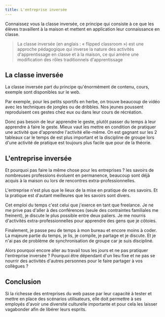 ```yaml
---
title: L'entreprise inversée
---
```


Connaissez vous la classe inversée, ce principe qui consiste à ce que les élèves travaillent à la maison et mettent en application leur connaissance en classe.

> La classe inversée (en anglais : « flipped classroom ») est une approche pédagogique qui inverse la nature des activités d'apprentissage en classe et à la maison, ce qui amène une modification des rôles traditionnels d'apprentissage

## La classe inversée

La classe inversée part du principe qu'énormément de contenu, cours, exemple sont disponibles sur le web. 

Par exemple, pour les petits sportifs en herbe, on trouve beaucoup de vidéo avec les techniques de jongles ou de dribbles. Nos jeunes poussent reproduisent ces gestes chez eux ou dans leur cours de récréation.

Donc pas besoin de leur apprendre le geste, plutôt passer du temps à leur apprendre à faire le geste. Mieux vaut les mettre en condition de pratiquer une activité que d'apprendre l'activité elle-même. On est gagnant sur les 2 tableaux car le temps de est plus important et la discipline de groupe lors d'une activité de pratique est toujours plus facile que pour de la théorie.

## L'entreprise inversée

Et pourquoi pas faire la même chose pour les entreprises ? les savoirs de nombreuses professions évoluent en permanence, beaucoup sont déjà acquis à la maison ou lors de rencontres extra-professionnelles.

L'entreprise n'est plus que le lieux de la mise en pratique de ces savoirs. Et la pratique est d'autant meilleures que les savoirs sont divers.

Cet emploi du temps c'est celui que j'exerce en tant que freelance. Je ne me prive pas d'aller à des conférences (seule des contraintes familiales me freinent), je discute le plus possible entre deux paliers. Je me nourris d'activités extra-professionnelles pour apprendre des gens que je côtoies.

Finalement, je passe peu de temps à mon bureau et encore moins à coder. La majeure partie du temps, je lis, je compile, je partage et je discute. Et je n'ai pas de problème de synchronisation de groupe car je suis discipliné.

Alors pourquoi encore aller au travail tous les jours et ne pas pratiquer l'entreprise inversée ? Pourquoi être dépendant d'un lieu fixe et ne pas se nourrir des activités d'autres personnes pour le faire partager à vos collègues ?

## Conclusion

Si la richesse des entreprises du web passe par leur capacité à tester et mettre en place des scénarios utilisateurs, elle doit permettre à ses employés d'avoir une diversité culturelle importante et pour cela les laisser vagabonder afin de libérer leurs esprits.
